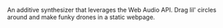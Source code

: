 An additive synthesizer that leverages the Web Audio API. Drag lil' circles around and make funky drones in a static webpage.